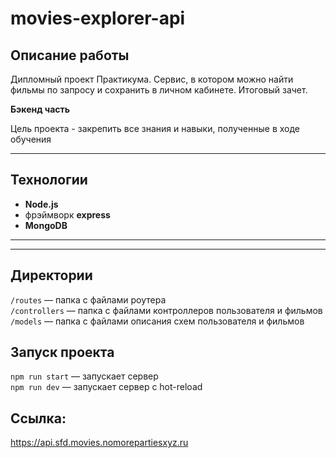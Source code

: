 # movies-explorer-api

## Описание работы

  Дипломный проект Практикума. Сервис, в котором можно найти фильмы по запросу и сохранить в личном кабинете.
  Итоговый зачет.

  **Бэкенд часть**
  
  Цель проекта - закрепить все знания и навыки, полученные в ходе обучения
  
  ---


## Технологии

* **Node.js**
* фрэймворк **express**
* **MongoDB**
---
---


## Директории

`/routes` — папка с файлами роутера  
`/controllers` — папка с файлами контроллеров пользователя и фильмов   
`/models` — папка с файлами описания схем пользователя и фильмов  
  

## Запуск проекта

`npm run start` — запускает сервер   
`npm run dev` — запускает сервер с hot-reload


## Ссылка:

https://api.sfd.movies.nomorepartiesxyz.ru
